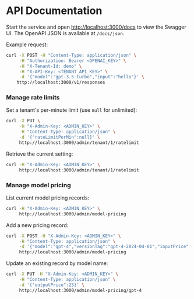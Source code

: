 # API Documentation

Start the service and open [http://localhost:3000/docs](http://localhost:3000/docs) to view the Swagger UI. The OpenAPI JSON is available at `/docs/json`.

Example request:

```bash
curl -X POST -H "Content-Type: application/json" \
     -H "Authorization: Bearer <OPENAI_KEY>" \
     -H "X-Tenant-Id: demo" \
     -H "X-API-Key: <TENANT_API_KEY>" \
     -d '{"model":"gpt-3.5-turbo","input":"hello"}' \
    http://localhost:3000/v1/responses
```

### Manage rate limits

Set a tenant's per-minute limit (use `null` for unlimited):

```bash
curl -X PUT \
     -H "X-Admin-Key: <ADMIN_KEY>" \
     -H "Content-Type: application/json" \
     -d '{"rateLimitPerMin":null}' \
     http://localhost:3000/admin/tenant/1/ratelimit
```

Retrieve the current setting:

```bash
curl -H "X-Admin-Key: <ADMIN_KEY>" \
     http://localhost:3000/admin/tenant/1/ratelimit
```

### Manage model pricing

List current model pricing records:

```bash
curl -H "X-Admin-Key: <ADMIN_KEY>" \
     http://localhost:3000/admin/model-pricing
```

Add a new pricing record:

```bash
curl -X POST -H "X-Admin-Key: <ADMIN_KEY>" \
     -H "Content-Type: application/json" \
     -d '{"model":"gpt-4","versionTag":"gpt-4-2024-04-01","inputPrice":10,"cachedInputPrice":2,"outputPrice":30}' \
     http://localhost:3000/admin/model-pricing
```

Update an existing record by model name:

```bash
curl -X PUT -H "X-Admin-Key: <ADMIN_KEY>" \
     -H "Content-Type: application/json" \
     -d '{"outputPrice":25}' \
     http://localhost:3000/admin/model-pricing/gpt-4
```
